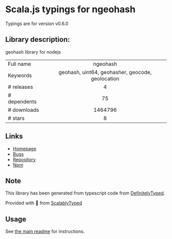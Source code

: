 
# Scala.js typings for ngeohash

Typings are for version v0.6.0

## Library description:
geohash library for nodejs

|                    |                 |
| ------------------ | :-------------: |
| Full name          | ngeohash |
| Keywords           | geohash, uint64, geohasher, geocode, geolocation |
| # releases         | 4 |
| # dependents       | 75 |
| # downloads        | 1464796 |
| # stars            | 8 |

## Links
- [Homepage](https://github.com/sunng87/node-geohash#readme)
- [Bugs](https://github.com/sunng87/node-geohash/issues)
- [Repository](https://github.com/sunng87/node-geohash)
- [Npm](https://www.npmjs.com/package/ngeohash)
    


## Note
This library has been generated from typescript code from [DefinitelyTyped](https://definitelytyped.org).

Provided with :purple_heart: from [ScalablyTyped](https://github.com/oyvindberg/ScalablyTyped)

## Usage
See [the main readme](../../readme.md) for instructions.


